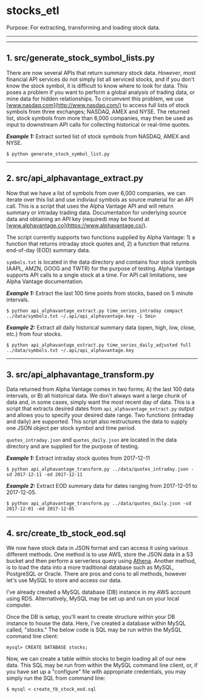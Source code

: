 # stocks_etl
Purpose: For extracting, transforming and loading stock data.

-----------
-----------

## 1. src/generate_stock_symbol_lists.py

There are now several APIs that return summary stock data. *However*, most financial API services do not simply list all serviced stocks, and if you don't know the stock symbol, it is difficult to know where to look for data. This poses a problem if you want to perform a global analysis of trading data, or mine data for hidden relationships. To circumvent this problem, we use [www.nasdaq.com](http://www.nasdaq.com/) to access full lists of stock symbols from three exchanges; NASDAQ, AMEX and NYSE. The returned list, stock symbols from more than 6,000 companies, may then be used as input to downstream API calls for collecting historical or real-time quotes.

***Example 1:*** Extract sorted list of stock symbols from NASDAQ, AMEX and NYSE.
```
$ python generate_stock_symbol_list.py
```

-----------

## 2. src/api_alphavantage_extract.py

Now that we have a list of symbols from over 6,000 companies, we can iterate over this list and use indiviaul symbols as source material for an API call. This is a script that uses the Alpha Vantage API and will return summary or intraday trading data. Documentation for underlying source data and obtaining an API key (required) may be found at [www.alphavantage.co](https://www.alphavantage.co/).

The script currently supports two functions supplied by Alpha Vantage: 1) a function that returns intraday stock quotes and, 2) a function that returns end-of-day (EOD) summary data.

`symbols.txt` is located in the data directory and contains four stock symbols (AAPL, AMZN, GOOG and TWTR) for the purpose of testing. Alpha Vantage supports API calls to a single stock at a time. For API call limitations, see Alpha Vantage documentation.


***Example 1:*** Extract the last 100 time points from stocks, based on 5 minute intervals.
```
$ python api_alphavantage_extract.py time_series_intraday compact ../data/symbols.txt ~/.api/api_alphavantage.key -i 5min 
```

***Example 2:*** Extract all daily historical summary data (open, high, low, close, etc.) from four stocks.
```
$ python api_alphavantage_extract.py time_series_daily_adjusted full ../data/symbols.txt ~/.api/api_alphavantage.key
```

-----------

## 3. src/api_alphavantage_transform.py

Data returned from Alpha Vantage comes in two forms; A) the last 100 data intervals, or B) all historical data. We don't always want a large chunk of data and, in some cases, simply want the most recent day of data. This is a script that extracts desired dates from `api_alphavantage_extract.py` output and allows you to specify your desired date range. Two functions (intraday and daily) are supported. This script also restructures the data to supply one JSON object per stock symbol and time period. 

`quotes_intraday.json` and `quotes_daily.json` are located in the data directory and are supplied for the purpose of testing.


***Example 1:*** Extract intraday stock quotes from 2017-12-11
```
$ python api_alphavantage_transform.py ../data/quotes_intraday.json -sd 2017-12-11 -ed 2017-12-11
```

***Example 2:*** Extract EOD summary data for dates ranging from 2017-12-01 to 2017-12-05.
```
$ python api_alphavantage_transform.py ../data/quotes_daily.json -sd 2017-12-01 -ed 2017-12-05
```

-----------

## 4. src/create_tb_stock_eod.sql

We now have stock data in JSON format and can access it using various different methods. One method is to use AWS, store the JSON data in a S3 bucket and then perform a serverless query using [Athena](https://aws.amazon.com/athena/). Another method, is to load the data into a more traditional database such as MySQL, PostgreSQL or Oracle. There are pros and cons to all methods, however let's use MySQL to store and access our data.

I've already created a MySQL database (DB) instance in my AWS account using RDS. Alternatively, MySQL may be set up and run on your local computer.

Once the DB is setup, you'll want to create structure within your DB instance to house the data. Here, I've created a database within MySQL called, "stocks." The below code is SQL may be run within the MySQL command line client:
```
mysql> CREATE DATABASE stocks;
```

Now, we can create a table within stocks to begin loading all of our new data. This SQL may be run from within the MySQL command line client, or, if you have set up a "configure" file with appropriate credentials, you may simply run the SQL from command line:
```
$ mysql < create_tb_stock_eod.sql
```


